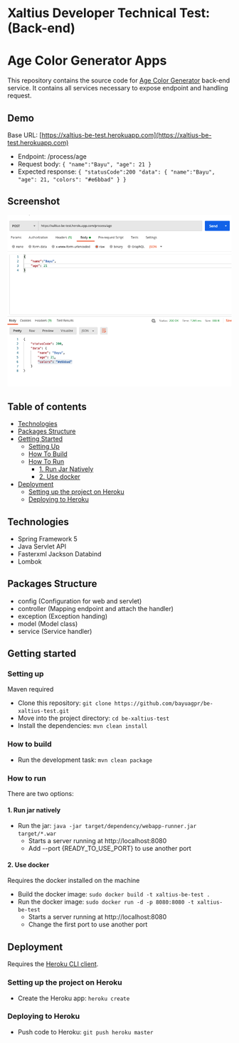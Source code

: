 # Xaltius Developer Technical Test: (Back-end)

# Age Color Generator Apps

This repository contains the source code for [Age Color Generator](https://xaltius-fe-test.netlify.app/) back-end service. It contains all services necessary to expose endpoint and handling request.

## Demo

Base URL: [https://xaltius-be-test.herokuapp.com](https://xaltius-be-test.herokuapp.com)

- Endpoint: /process/age
- Request body:
  `{ "name":"Bayu", "age": 21 }`
- Expected response:
  `{ "statusCode":200 "data": { "name":"Bayu", "age": 21, "colors": "#e6bbad" } }`

## Screenshot

![expected](./screenshot/Expected.png)

## Table of contents

<!-- vim-markdown-toc GFM -->

- [Technologies](#technologies)
- [Packages Structure](#packages-structure)
- [Getting Started](#getting-started)
  - [Setting Up](#setting-up)
  - [How To Build](#how-to-build)
  - [How To Run](#how-to-run)
    - [1. Run Jar Natively](#1-run-jar-natively)
    - [2. Use docker](#2-use-docker)
- [Deployment](#deployment)
  - [Setting up the project on Heroku](#setting-up-the-project-on-heroku)
  - [Deploying to Heroku](#deploying-to-heroku)

<!-- vim-markdown-toc -->

## Technologies

- Spring Framework 5
- Java Servlet API
- Fasterxml Jackson Databind
- Lombok

## Packages Structure

- config (Configuration for web and servlet)
- controller (Mapping endpoint and attach the handler)
- exception (Exception handing)
- model (Model class)
- service (Service handler)

## Getting started

### Setting up

Maven required

- Clone this repository: `git clone https://github.com/bayuagpr/be-xaltius-test.git`
- Move into the project directory: `cd be-xaltius-test`
- Install the dependencies: `mvn clean install`

### How to build

- Run the development task: `mvn clean package`

### How to run

There are two options:

#### 1. Run jar natively

- Run the jar: `java -jar target/dependency/webapp-runner.jar target/*.war`
  - Starts a server running at http://localhost:8080
  - Add --port {READY_TO_USE_PORT} to use another port

#### 2. Use docker

Requires the docker installed on the machine

- Build the docker image: `sudo docker build -t xaltius-be-test .`
- Run the docker image: `sudo docker run -d -p 8080:8080 -t xaltius-be-test`
  - Starts a server running at http://localhost:8080
  - Change the first port to use another port

## Deployment

Requires the [Heroku CLI client](https://devcenter.heroku.com/articles/heroku-command-line).

### Setting up the project on Heroku

- Create the Heroku app: `heroku create`

### Deploying to Heroku

- Push code to Heroku: `git push heroku master`
